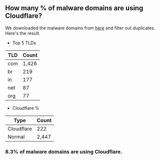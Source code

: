 ## How many % of malware domains are using Cloudflare?


We downloaded the malware domains from [here](https://urlhaus.abuse.ch) and filter out duplicates.
Here's the result.


[//]: # (start replacement)


- Top 5 TLDs

| TLD | Count |
| --- | --- |
| com | 1,426 |
| br | 219 |
| in | 177 |
| net | 87 |
| org | 77 |


- Cloudflare %

| Type | Count |
| --- | --- |
| Cloudflare | 222 |
| Normal | 2,447 |


### 8.3% of malware domains are using Cloudflare.